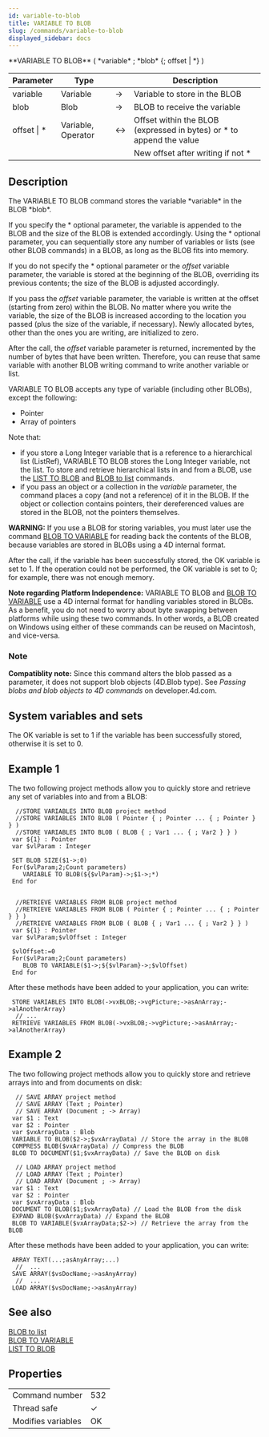 ```yaml
---
id: variable-to-blob
title: VARIABLE TO BLOB
slug: /commands/variable-to-blob
displayed_sidebar: docs
---
```


<!--REF #_command_.VARIABLE TO BLOB.Syntax-->**VARIABLE TO BLOB** ( *variable* ; *blob* {; offset | *} )<!-- END REF-->
<!--REF #_command_.VARIABLE TO BLOB.Params-->
| Parameter | Type |  | Description |
| --- | --- | --- | --- |
| variable | Variable | &#8594;  | Variable to store in the BLOB |
| blob | Blob | &#8594;  | BLOB to receive the variable |
| offset &#124; * | Variable, Operator | &#8596; | Offset within the BLOB (expressed in bytes) or * to append the value |
| ||| New offset after writing if not * |

<!-- END REF-->

## Description 

<!--REF #_command_.VARIABLE TO BLOB.Summary-->The VARIABLE TO BLOB command stores the variable *variable* in the BLOB *blob*.<!-- END REF-->

If you specify the \* optional parameter, the variable is appended to the BLOB and the size of the BLOB is extended accordingly. Using the \* optional parameter, you can sequentially store any number of variables or lists (see other BLOB commands) in a BLOB, as long as the BLOB fits into memory. 

If you do not specify the \* optional parameter or the *offset* variable parameter, the variable is stored at the beginning of the BLOB, overriding its previous contents; the size of the BLOB is adjusted accordingly.

If you pass the *offset* variable parameter, the variable is written at the offset (starting from zero) within the BLOB. No matter where you write the variable, the size of the BLOB is increased according to the location you passed (plus the size of the variable, if necessary). Newly allocated bytes, other than the ones you are writing, are initialized to zero.

After the call, the *offset* variable parameter is returned, incremented by the number of bytes that have been written. Therefore, you can reuse that same variable with another BLOB writing command to write another variable or list.

VARIABLE TO BLOB accepts any type of variable (including other BLOBs), except the following:

* Pointer
* Array of pointers

Note that:

* if you store a Long Integer variable that is a reference to a hierarchical list (ListRef), VARIABLE TO BLOB stores the Long Integer variable, not the list. To store and retrieve hierarchical lists in and from a BLOB, use the [LIST TO BLOB](list-to-blob.md) and [BLOB to list](blob-to-list.md) commands.
* if you pass an object or a collection in the *variable* parameter, the command places a copy (and not a reference) of it in the BLOB. If the object or collection contains pointers, their dereferenced values are stored in the BLOB, not the pointers themselves.

**WARNING:** If you use a BLOB for storing variables, you must later use the command [BLOB TO VARIABLE](blob-to-variable.md) for reading back the contents of the BLOB, because variables are stored in BLOBs using a 4D internal format.

After the call, if the variable has been successfully stored, the OK variable is set to 1\. If the operation could not be performed, the OK variable is set to 0; for example, there was not enough memory.

**Note regarding Platform Independence:** VARIABLE TO BLOB and [BLOB TO VARIABLE](blob-to-variable.md) use a 4D internal format for handling variables stored in BLOBs. As a benefit, you do not need to worry about byte swapping between platforms while using these two commands. In other words, a BLOB created on Windows using either of these commands can be reused on Macintosh, and vice-versa.

### Note 

**Compatiblity note:** Since this command alters the blob passed as a parameter, it does not support blob objects (4D.Blob type). See *Passing blobs and blob objects to 4D commands* on developer.4d.com.

## System variables and sets 

The OK variable is set to 1 if the variable has been successfully stored, otherwise it is set to 0.

## Example 1 

The two following project methods allow you to quickly store and retrieve any set of variables into and from a BLOB:

```4d
  //STORE VARIABLES INTO BLOB project method
  //STORE VARIABLES INTO BLOB ( Pointer { ; Pointer ... { ; Pointer } } )
  //STORE VARIABLES INTO BLOB ( BLOB { ; Var1 ... { ; Var2 } } )
 var ${1} : Pointer
 var $vlParam : Integer
 
 SET BLOB SIZE($1->;0)
 For($vlParam;2;Count parameters)
    VARIABLE TO BLOB(${$vlParam}->;$1->;*)
 End for
 
 
  //RETRIEVE VARIABLES FROM BLOB project method
  //RETRIEVE VARIABLES FROM BLOB ( Pointer { ; Pointer ... { ; Pointer } } )
  //RETRIEVE VARIABLES FROM BLOB ( BLOB { ; Var1 ... { ; Var2 } } )
 var ${1} : Pointer
 var $vlParam;$vlOffset : Integer
 
 $vlOffset:=0
 For($vlParam;2;Count parameters)
    BLOB TO VARIABLE($1->;${$vlParam}->;$vlOffset)
 End for
```

After these methods have been added to your application, you can write:

```4d
 STORE VARIABLES INTO BLOB(->vxBLOB;->vgPicture;->asAnArray;->alAnotherArray)
  // ...
 RETRIEVE VARIABLES FROM BLOB(->vxBLOB;->vgPicture;->asAnArray;->alAnotherArray)
```

## Example 2 

The two following project methods allow you to quickly store and retrieve arrays into and from documents on disk:

```4d
  // SAVE ARRAY project method
  // SAVE ARRAY (Text ; Pointer)
  // SAVE ARRAY (Document ; -> Array)
 var $1 : Text
 var $2 : Pointer
 var $vxArrayData : Blob
 VARIABLE TO BLOB($2->;$vxArrayData) // Store the array in the BLOB
 COMPRESS BLOB($vxArrayData) // Compress the BLOB
 BLOB TO DOCUMENT($1;$vxArrayData) // Save the BLOB on disk
```

```4d
  // LOAD ARRAY project method
  // LOAD ARRAY (Text ; Pointer)
  // LOAD ARRAY (Document ; -> Array)
 var $1 : Text
 var $2 : Pointer
 var $vxArrayData : Blob
 DOCUMENT TO BLOB($1;$vxArrayData) // Load the BLOB from the disk
 EXPAND BLOB($vxArrayData) // Expand the BLOB
 BLOB TO VARIABLE($vxArrayData;$2->) // Retrieve the array from the BLOB
```

After these methods have been added to your application, you can write:

```4d
 ARRAY TEXT(...;asAnyArray;...)
  //  ...
 SAVE ARRAY($vsDocName;->asAnyArray)
  //  ...
 LOAD ARRAY($vsDocName;->asAnyArray)
```

## See also 

[BLOB to list](blob-to-list.md)  
[BLOB TO VARIABLE](blob-to-variable.md)  
[LIST TO BLOB](list-to-blob.md)  

## Properties

|  |  |
| --- | --- |
| Command number | 532 |
| Thread safe | &check; |
| Modifies variables | OK |


